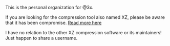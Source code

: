 This is the personal organization for @3x.

If you are looking for the compression tool also named XZ, please be aware that it has been compromise. [Read more here](https://www.phoronix.com/news/XZ-CVE-2024-3094)

I have no relation to the other XZ compression software or its maintainers! Just happen to share a username.
